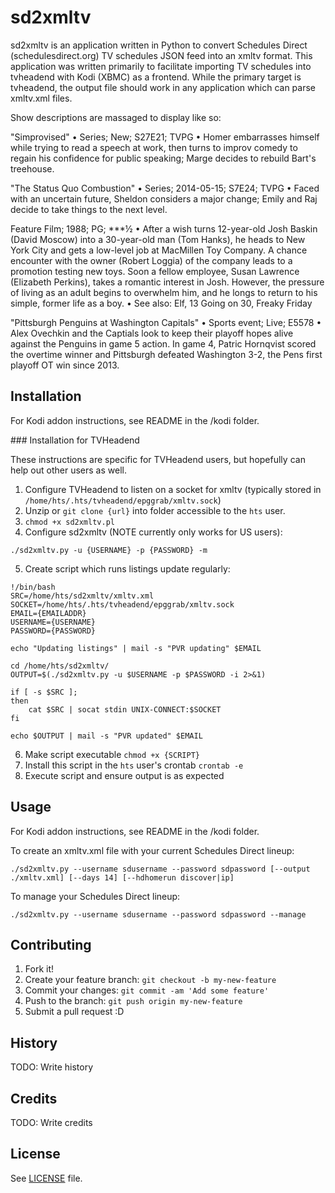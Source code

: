 # sd2xmltv

sd2xmltv is an application written in Python to convert Schedules Direct (schedulesdirect.org) TV schedules JSON feed into an xmltv format.  This application was written primarily to facilitate importing TV schedules into tvheadend with Kodi (XBMC) as a frontend.  While the primary target is tvheadend, the output file should work in any application which can parse xmltv.xml files.

Show descriptions are massaged to display like so:

"Simprovised" • Series; New; S27E21; TVPG • Homer embarrasses himself while trying to read a speech at work, then turns to improv comedy to regain his confidence for public speaking; Marge decides to rebuild Bart's treehouse.

"The Status Quo Combustion" • Series; 2014-05-15; S7E24; TVPG • Faced with an uncertain future, Sheldon considers a major change; Emily and Raj decide to take things to the next level.

Feature Film; 1988; PG; ***½ • After a wish turns 12-year-old Josh Baskin (David Moscow) into a 30-year-old man (Tom Hanks), he heads to New York City and gets a low-level job at MacMillen Toy Company. A chance encounter with the owner (Robert Loggia) of the company leads to a promotion testing new toys. Soon a fellow employee, Susan Lawrence (Elizabeth Perkins), takes a romantic interest in Josh. However, the pressure of living as an adult begins to overwhelm him, and he longs to return to his simple, former life as a boy. •  See also: Elf, 13 Going on 30, Freaky Friday

"Pittsburgh Penguins at Washington Capitals" • Sports event; Live; E5578 • Alex Ovechkin and the Captials look to keep their playoff hopes alive against the Penguins in game 5 action. In game 4, Patric Hornqvist scored the overtime winner and Pittsburgh defeated Washington 3-2, the Pens first playoff OT win since 2013.

## Installation

For Kodi addon instructions, see README in the /kodi folder.

### Installation for TVHeadend

These instructions are specific for TVHeadend users, but hopefully can help out other users as well.

1. Configure TVHeadend to listen on a socket for xmltv (typically stored in `/home/hts/.hts/tvheadend/epggrab/xmltv.sock`)
2. Unzip or `git clone {url}` into folder accessible to the `hts` user.
3. `chmod +x sd2xmltv.pl`
4. Configure sd2xmltv (NOTE currently only works for US users):
```
./sd2xmltv.py -u {USERNAME} -p {PASSWORD} -m
```
5. Create script which runs listings update regularly:
```
!/bin/bash
SRC=/home/hts/sd2xmltv/xmltv.xml
SOCKET=/home/hts/.hts/tvheadend/epggrab/xmltv.sock
EMAIL={EMAILADDR}
USERNAME={USERNAME}
PASSWORD={PASSWORD}

echo "Updating listings" | mail -s "PVR updating" $EMAIL

cd /home/hts/sd2xmltv/
OUTPUT=$(./sd2xmltv.py -u $USERNAME -p $PASSWORD -i 2>&1)

if [ -s $SRC ];
then
	cat $SRC | socat stdin UNIX-CONNECT:$SOCKET
fi

echo $OUTPUT | mail -s "PVR updated" $EMAIL
```
6. Make script executable `chmod +x {SCRIPT}`
7. Install this script in the `hts` user's crontab `crontab -e`
8. Execute script and ensure output is as expected

## Usage

For Kodi addon instructions, see README in the /kodi folder.

To create an xmltv.xml file with your current Schedules Direct lineup:

```
./sd2xmltv.py --username sdusername --password sdpassword [--output ./xmltv.xml] [--days 14] [--hdhomerun discover|ip]
```

To manage your Schedules Direct lineup:

```
./sd2xmltv.py --username sdusername --password sdpassword --manage
```

## Contributing

1. Fork it!
2. Create your feature branch: `git checkout -b my-new-feature`
3. Commit your changes: `git commit -am 'Add some feature'`
4. Push to the branch: `git push origin my-new-feature`
5. Submit a pull request :D

## History

TODO: Write history

## Credits

TODO: Write credits

## License

See [LICENSE](https://github.com/astrilchuk/sd2xmltv/blob/master/LICENSE)
file.
